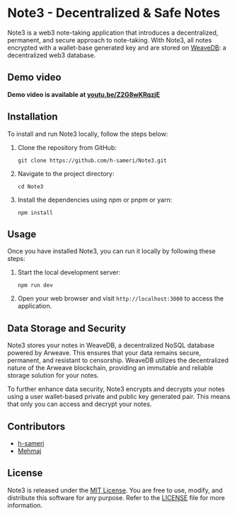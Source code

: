 # Note3 - Decentralized & Safe Notes

Note3 is a web3 note-taking application that introduces a decentralized, permanent, and secure approach to note-taking.
With Note3, all notes encrypted with a wallet-base generated key and are stored
on [WeaveDB](https://github.com/weavedb/weavedb): a decentralized web3 database.

## Demo video

**Demo video is available at [youtu.be/Z2G8wKRqzjE](https://youtu.be/Z2G8wKRqzjE)**

## Installation

To install and run Note3 locally, follow the steps below:

1. Clone the repository from GitHub:
   ```
   git clone https://github.com/h-sameri/Note3.git
   ```
2. Navigate to the project directory:
   ```
   cd Note3
   ```
3. Install the dependencies using npm or pnpm or yarn:
   ```
   npm install
   ```

## Usage

Once you have installed Note3, you can run it locally by following these steps:

1. Start the local development server:
   ```
   npm run dev
   ```
2. Open your web browser and visit `http://localhost:3000` to access the application.

## Data Storage and Security

Note3 stores your notes in WeaveDB, a decentralized NoSQL database powered by Arweave. This ensures that your data
remains secure, permanent, and resistant to censorship. WeaveDB utilizes the decentralized nature of the Arweave
blockchain, providing an immutable and reliable storage solution for your notes.

To further enhance data security, Note3 encrypts and decrypts your notes using a user wallet-based private and public
key generated pair. This means that only you can access and decrypt your notes.

## Contributors

- [h-sameri](https://github.com/h-sameri)
- [Mehmaj](https://github.com/mehmaj)

## License

Note3 is released under the [MIT License](https://opensource.org/licenses/MIT). You are free to use, modify, and
distribute this software for any purpose. Refer to the [LICENSE](LICENSE) file for more information.
